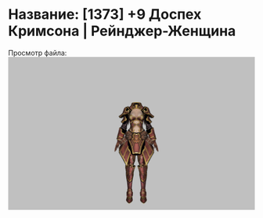 # Название: [1373] +9 Доспех Кримсона | Рейнджер-Женщина

Просмотр файла:
![p030010.png](p030010.png)